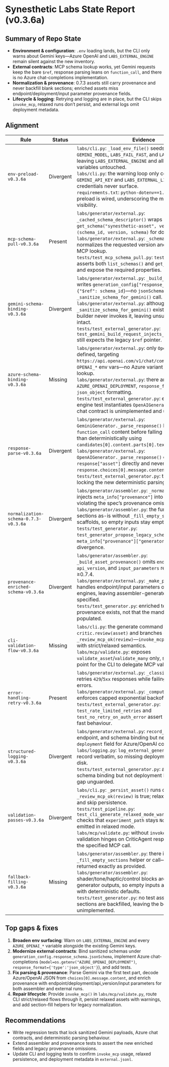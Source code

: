 # Synesthetic Labs State Report (v0.3.6a)

## Summary of Repo State

- **Environment & configuration**: `.env` loading lands, but the CLI only warns about Gemini keys—Azure OpenAI and `LABS_EXTERNAL_ENGINE` remain silent against the new inventory.
- **External contracts**: MCP schema lookup works, yet Gemini requests keep the bare `$ref`, response parsing leans on `function_call`, and there is no Azure chat-completions implementation.
- **Normalization & provenance**: 0.7.3 assets still carry provenance and never backfill blank sections; enriched assets miss endpoint/deployment/input parameter provenance fields.
- **Lifecycle & logging**: Retrying and logging are in place, but the CLI skips `invoke_mcp`, relaxed runs don’t persist, and external logs omit deployment metadata.

## Alignment

| Rule | Status | Evidence |
| --- | --- | --- |
| `env-preload-v0.3.6a` | Divergent | `labs/cli.py`: `_load_env_file()` seeds defaults for `GEMINI_MODEL`, `LABS_FAIL_FAST`, and `LABS_SCHEMA_VERSION`, leaving `LABS_EXTERNAL_ENGINE` and all `AZURE_OPENAI_*` variables untouched.<br>`labs/cli.py`: the warning loop only covers `GEMINI_API_KEY` and `LABS_EXTERNAL_LIVE`, so Azure credentials never surface.<br>`requirements.txt`: `python-dotenv==1.1.1` shows env preload is wired, underscoring the missing Azure visibility. |
| `mcp-schema-pull-v0.3.6a` | Present | `labs/generator/external.py`: `_cached_schema_descriptor()` wraps `get_schema("synesthetic-asset", version)` and returns `(schema_id, version, schema)` for downstream use.<br>`labs/generator/external.py`: `_schema_descriptor()` normalizes the requested version and memoizes the MCP lookup.<br>`tests/test_mcp_schema_pull.py`: `test_mcp_schema_pull` asserts both `list_schemas()` and `get_schema()` succeed and expose the required properties. |
| `gemini-schema-binding-v0.3.6a` | Divergent | `labs/generator/external.py`: `_build_request()` only writes `generation_config["response_schema"] = {"$ref": schema_id}`—no `jsonSchema` envelope or `_sanitize_schema_for_gemini()` call.<br>`labs/generator/external.py`: although `_sanitize_schema_for_gemini()` exists, the request builder never invokes it, leaving unsupported keys intact.<br>`tests/test_external_generator.py`: `test_gemini_build_request_injects_response_mime_type` still expects the legacy `$ref` pointer. |
| `azure-schema-binding-v0.3.6a` | Missing | `labs/generator/external.py`: only `OpenAIGenerator` is defined, targeting `https://api.openai.com/v1/chat/completions` with `OPENAI_*` env vars—no Azure variant or deployment lookup.<br>`labs/generator/external.py`: there are no references to `AZURE_OPENAI_DEPLOYMENT`, `response_format`, or `json_object` formatting.<br>`tests/test_external_generator.py`: every external-engine test instantiates `OpenAIGenerator`, so the Azure chat contract is unimplemented and untested. |
| `response-parse-v0.3.6a` | Divergent | `labs/generator/external.py`: `GeminiGenerator._parse_response()` hunts for `function_call` content before falling back to text, rather than deterministically using `candidates[0].content.parts[0].text`.<br>`labs/generator/external.py`: `OpenAIGenerator._parse_response()` consumes `response["asset"]` directly and never reads `response.choices[0].message.content`.<br>`tests/test_external_generator.py`: there is no coverage locking the new deterministic parsing requirements. |
| `normalization-schema-0.7.3-v0.3.6a` | Divergent | `labs/generator/assembler.py`: `_normalize_0_7_3()` injects `meta_info["provenance"]` into the legacy payload, violating the spec’s provenance omission rule.<br>`labs/generator/assembler.py`: the function returns sections as-is without `_fill_empty_sections` or default scaffolds, so empty inputs stay empty.<br>`tests/test_generator.py`: `test_generator_propose_legacy_schema` still asserts `meta_info["provenance"]["generator"]`, reflecting the divergence. |
| `provenance-enriched-schema-v0.3.6a` | Divergent | `labs/generator/assembler.py`: `_build_asset_provenance()` omits `endpoint`, `deployment`, `api_version`, and `input_parameters` required for schema ≥0.7.4.<br>`labs/generator/external.py`: `_make_provenance_block()` handles endpoint/input parameters only for external engines, leaving assembler-generated assets under-specified.<br>`tests/test_generator.py`: enriched tests merely check provenance exists, not that the mandated fields are populated. |
| `cli-validation-flow-v0.3.6a` | Missing | `labs/cli.py`: the generate command calls `critic.review(asset)` and branches on `_review_mcp_ok(review)`—`invoke_mcp` is never invoked with strict/relaxed semantics.<br>`labs/mcp/validate.py`: exposes `validate_asset`/`validate_many` only, so there is no entry point for the CLI to delegate MCP validation. |
| `error-handling-retry-v0.3.6a` | Present | `labs/generator/external.py`: `_classify_http_error()` retries `429`/`5xx` responses while failing fast on `4xx` auth errors.<br>`labs/generator/external.py`: `_compute_backoff()` enforces capped exponential backoff with jitter.<br>`tests/test_external_generator.py`: `test_rate_limited_retries` and `test_no_retry_on_auth_error` assert the retry vs. fail-fast behaviour. |
| `structured-logging-v0.3.6a` | Divergent | `labs/generator/external.py`: `record_run()` logs engine, endpoint, and schema binding but never includes a `deployment` field for Azure/OpenAI contexts.<br>`labs/logging.py`: `log_external_generation()` dumps the record verbatim, so missing deployment metadata hits disk.<br>`tests/test_external_generator.py`: assertions verify schema binding but not deployment logging, leaving the gap unguarded. |
| `validation-passes-v0.3.6a` | Divergent | `labs/cli.py`: `_persist_asset()` runs only when `_review_mcp_ok(review)` is true; relaxed failures warn and skip persistence.<br>`tests/test_pipeline.py`: `test_cli_generate_relaxed_mode_warns_validation` checks that `experiment_path` stays `None` and no files are emitted in relaxed mode.<br>`labs/mcp/validate.py`: without `invoke_mcp`, strict validation hinges on CriticAgent responses rather than the specified MCP call. |
| `fallback-filling-v0.3.6a` | Missing | `labs/generator/assembler.py`: there is no `_fill_empty_sections` helper or call—sections are returned exactly as provided.<br>`labs/generator/assembler.py`: shader/tone/haptic/control blocks are built by copying generator outputs, so empty inputs are not replaced with deterministic defaults.<br>`tests/test_generator.py`: no test asserts that blank sections are backfilled, leaving the behaviour unimplemented. |

## Top gaps & fixes

1. **Broaden env surfacing**: Warn on `LABS_EXTERNAL_ENGINE` and every `AZURE_OPENAI_*` variable alongside the existing Gemini keys.
2. **Modernize external contracts**: Bind sanitized schemas under `generation_config.response_schema.jsonSchema`, implement Azure chat-completions (`model=os.getenv("AZURE_OPENAI_DEPLOYMENT")`, `response_format={'type':'json_object'}`), and add tests.
3. **Fix parsing & provenance**: Parse Gemini via the first text part, decode Azure/OpenAI JSON from `choices[0].message.content`, and enrich provenance with endpoint/deployment/api_version/input parameters for both assembler and external runs.
4. **Repair lifecycle**: Provide `invoke_mcp()` in `labs/mcp/validate.py`, route CLI strict/relaxed flows through it, persist relaxed assets with warnings, and add section-fill helpers for legacy normalization.

## Recommendations

- Write regression tests that lock sanitized Gemini payloads, Azure chat contracts, and deterministic parsing behaviour.
- Extend assembler and provenance tests to assert the new enriched fields and legacy provenance omissions.
- Update CLI and logging tests to confirm `invoke_mcp` usage, relaxed persistence, and deployment metadata in `external.jsonl`.
